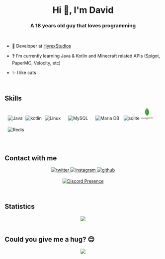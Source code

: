 <h1 align="center">Hi 👋, I'm David</h1>
<h3 align="center">A 18 years old guy that loves programming</h3>  
<br/>  
  
- 🔭 Developer at [HyrexStudios](https://twitter.com/HyrexStudios)
  

- ❓ I'm currently learning Java & Kotlin and Minecraft related APIs (Spigot, PaperMC, Velocity, etc)
  

- ✨ I like cats
  

<br/>  


## Skills

<img style="margin: 10px" src="https://profilinator.rishav.dev/skills-assets/java-original-wordmark.svg" alt="Java" height="50" /><img src="https://www.vectorlogo.zone/logos/kotlinlang/kotlinlang-icon.svg" alt="kotlin" width="40" height="40"/><img style="margin: 10px" src="https://profilinator.rishav.dev/skills-assets/linux-original.svg" alt="Linux" height="50" /> <img style="margin: 10px" src="https://profilinator.rishav.dev/skills-assets/mysql-original-wordmark.svg" alt="MySQL" height="50" /> <img style="margin: 10px" src="https://profilinator.rishav.dev/skills-assets/mariadb.png" alt="Maria DB" height="50" />   <img src="https://www.vectorlogo.zone/logos/sqlite/sqlite-icon.svg" alt="sqlite" width="40" height="40"/>  <img src="https://raw.githubusercontent.com/devicons/devicon/master/icons/mongodb/mongodb-original-wordmark.svg" alt="mongodb" width="40" height="40"/> <img style="margin: 10px" src="https://profilinator.rishav.dev/skills-assets/redis-original-wordmark.svg" alt="Redis" height="50" />  


<br/>  


## Contact with me
<div align="center">
<a href="https://twitter.com/yosoyvillaa" target="_blank">
<img src=https://img.shields.io/badge/twitter-%2300acee.svg?&style=for-the-badge&logo=twitter&logoColor=white alt=twitter style="margin-bottom: 5px;" />
</a>
<a href="https://instagram.com/yosoyvillaa" target="_blank">
<img src=https://img.shields.io/badge/instagram-%23000000.svg?&style=for-the-badge&logo=instagram&logoColor=white alt=instagram style="margin-bottom: 5px;" />
</a>
<a href="https://github.com/yosoyvillaa" target="_blank">
<img src=https://img.shields.io/badge/github-%2324292e.svg?&style=for-the-badge&logo=github&logoColor=white alt=github style="margin-bottom: 5px;" />
</a>  


[![Discord Presence](https://lanyard.cnrad.dev/api/807665320088829973)](https://discord.com/users/807665320088829973)
</div>  
  

<br/>  


## Statistics
<div align="center"><img src="https://github-readme-stats.vercel.app/api?username=spinnin34&show_icons=true&count_private=true&hide_border=true&locale=es&theme=dracula" align="center" /></div>  

<br/>  

## Could you give me a hug? 😊
<center>
<a href="http://huggle.jdf2.org/hug/YoSoyVillaa">
     <img src="http://huggle.jdf2.org/sig/YoSoyVillaa.png">
</a>
</center>
